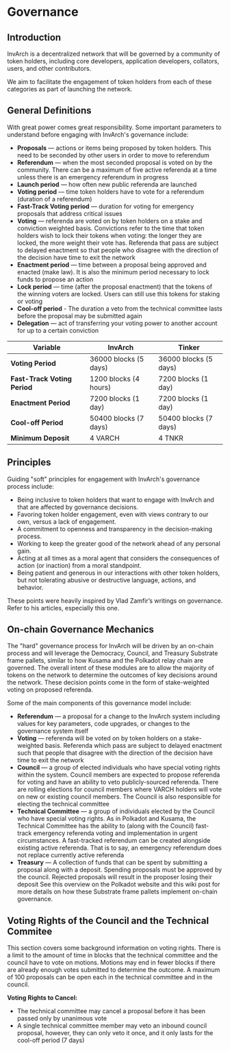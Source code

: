 # Governance

## Introduction

InvArch is a decentralized network that will be governed by a community of token holders, including core developers, application developers, collators, users, and other contributors.

We aim to facilitate the engagement of token holders from each of these categories as part of launching the network.

## General Definitions

With great power comes great responsibility. Some important parameters to understand before engaging with InvArch's governance include:

- **Proposals** — actions or items being proposed by token holders. This need to be seconded by other users in order to move to referendum
- **Referendum** — when the most seconded proposal is voted on by the community. There can be a maximum of five active referenda at a time unless there is an emergency referendum in progress
- **Launch period** — how often new public referenda are launched
- **Voting period** — time token holders have to vote for a referendum (duration of a referendum)
- **Fast-Track Voting period** — duration for voting for emergency proposals that address critical issues
- **Voting** — referenda are voted on by token holders on a stake and conviction weighted basis. Convictions refer to the time that token holders wish to lock their tokens when voting: the longer they are locked, the more weight their vote has. Referenda that pass are subject to delayed enactment so that people who disagree with the direction of the decision have time to exit the network
- **Enactment period** — time between a proposal being approved and enacted (make law). It is also the minimum period necessary to lock funds to propose an action
- **Lock period** — time (after the proposal enactment) that the tokens of the winning voters are locked. Users can still use this tokens for staking or voting
- **Cool-off period** - The duration a veto from the technical committee lasts before the proposal may be submitted again
- **Delegation** — act of transferring your voting power to another account for up to a certain conviction

| Variable | InvArch | Tinker |
| --- | --- | --- |
| **Voting Period** | 36000 blocks (5 days) | 36000 blocks (5 days) |
| **Fast-Track Voting Period** | 1200 blocks (4 hours) | 7200 blocks (1 day) |
| **Enactment Period** | 7200 blocks (1 day) | 7200 blocks (1 day) |
| **Cool-off Period** | 50400 blocks (7 days) | 50400 blocks (7 days) |
| **Minimum Deposit** | 4 VARCH | 4 TNKR |


## Principles

Guiding "soft" principles for engagement with InvArch's governance process include:

- Being inclusive to token holders that want to engage with InvArch and that are affected by governance decisions.
- Favoring token holder engagement, even with views contrary to our own, versus a lack of engagement.
- A commitment to openness and transparency in the decision-making process.
- Working to keep the greater good of the network ahead of any personal gain.
- Acting at all times as a moral agent that considers the consequences of action (or inaction) from a moral standpoint.
- Being patient and generous in our interactions with other token holders, but not tolerating abusive or destructive language, actions, and behavior.

These points were heavily inspired by Vlad Zamfir’s writings on governance. Refer to his articles, especially this one.

## On-chain Governance Mechanics

The "hard" governance process for InvArch will be driven by an on-chain process and will leverage the Democracy, Council, and Treasury Substrate frame pallets, similar to how Kusama and the Polkadot relay chain are governed. The overall intent of these modules are to allow the majority of tokens on the network to determine the outcomes of key decisions around the network. These decision points come in the form of stake-weighted voting on proposed referenda.

Some of the main components of this governance model include:

- **Referendum** — a proposal for a change to the InvArch system including values for key parameters, code upgrades, or changes to the governance system itself
- **Voting** — referenda will be voted on by token holders on a stake-weighted basis. Referenda which pass are subject to delayed enactment such that people that disagree with the direction of the decision have time to exit the network
- **Council** — a group of elected individuals who have special voting rights within the system. Council members are expected to propose referenda for voting and have an ability to veto publicly-sourced referenda. There are rolling elections for council members where VARCH holders will vote on new or existing council members. The Council is also responsible for electing the technical committee
- **Technical Committee** — a group of individuals elected by the Council who have special voting rights. As in Polkadot and Kusama, the Technical Committee has the ability to (along with the Council) fast-track emergency referenda voting and implementation in urgent circumstances. A fast-tracked referendum can be created alongside existing active referenda. That is to say, an emergency referendum does not replace currently active referenda
- **Treasury** — A collection of funds that can be spent by submitting a proposal along with a deposit. Spending proposals must be approved by the council. Rejected proposals will result in the proposer losing their deposit
See this overview on the Polkadot website and this wiki post for more details on how these Substrate frame pallets implement on-chain governance.

## Voting Rights of the Council and the Technical Commitee

This section covers some background information on voting rights. There is a limit to the amount of time in blocks that the technical committee and the council have to vote on motions. Motions may end in fewer blocks if there are already enough votes submitted to determine the outcome. A maximum of 100 proposals can be open each in the technical committee and in the council.

**Voting Rights to Cancel:**

- The technical committee may cancel a proposal before it has been passed only by unanimous vote
- A single technical committee member may veto an inbound council proposal, however, they can only veto it once, and it only lasts for the cool-off period (7 days)